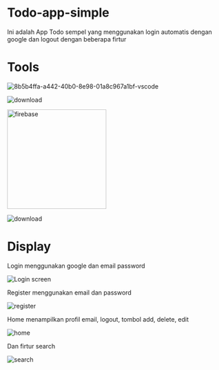 # Todo-app-simple
Ini adalah App Todo sempel yang menggunakan login automatis dengan google dan logout dengan beberapa firtur

# Tools

![8b5b4ffa-a442-40b0-8e98-01a8c967a1bf-vscode](https://github.com/agusAlfandi/Todo-app-simple/assets/47323843/7835665b-d16c-44b8-b2e4-8fc80cff34cd)

![download](https://github.com/agusAlfandi/Todo-app-simple/assets/47323843/50031259-b49f-4a8d-95f6-b6b6037438ad)

<img width="230" alt="firebase" src="https://github.com/agusAlfandi/Todo-app-simple/assets/47323843/b3985cc8-c9d4-4c3b-a062-0e90f55a2438">

![download](https://github.com/agusAlfandi/Todo-app-simple/assets/47323843/44c5779c-2da0-4fc0-9399-7979167cf85d)


# Display
Login menggunakan google dan email password

![Login screen](https://github.com/agusAlfandi/Todo-app-simple/assets/47323843/107a1113-ec9a-410a-b4da-6fd9cfe8cc6b)

Register menggunakan email dan password

![register](https://github.com/agusAlfandi/Todo-app-simple/assets/47323843/5591b09b-c586-46df-b766-b96ddb31f05f)

Home menampilkan profil email, logout, tombol add, delete, edit

![home](https://github.com/agusAlfandi/Todo-app-simple/assets/47323843/0a6f3475-98e2-4412-b9c8-59385f3af41d)

Dan firtur search

![search](https://github.com/agusAlfandi/Todo-app-simple/assets/47323843/2c0d4823-63ef-4008-8cae-709e8a9aba26)

